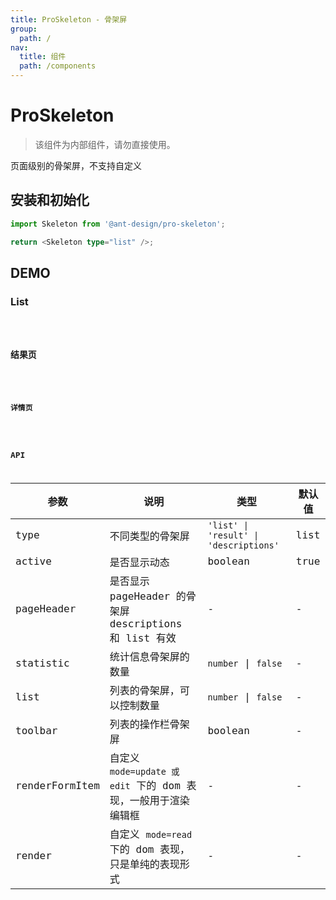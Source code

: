 ```yaml
---
title: ProSkeleton - 骨架屏
group:
  path: /
nav:
  title: 组件
  path: /components
---
```


# ProSkeleton

> 该组件为内部组件，请勿直接使用。

页面级别的骨架屏，不支持自定义

## 安装和初始化

```typescript | pure
import Skeleton from '@ant-design/pro-skeleton';

return <Skeleton type="list" />;
```

## DEMO

### List

<code src="./demos/list.tsx" title="List" />

### 结果页

<code src="./demos/result.tsx" title="结果页" />

### 详情页

<code src="./demos/descriptions.tsx" title="详情页" />

## API

| 参数 | 说明 | 类型 | 默认值 |
| --- | --- | --- | --- |
| type | 不同类型的骨架屏 | `'list' \| 'result' \| 'descriptions'` | list |
| active | 是否显示动态 | boolean | true |
| pageHeader | 是否显示 pageHeader 的骨架屏 descriptions 和 list 有效 | - | - |
| statistic | 统计信息骨架屏的数量 | `number` \| `false` | - |
| list | 列表的骨架屏，可以控制数量 | `number` \| `false` | - |
| toolbar | 列表的操作栏骨架屏 | boolean | - |
| renderFormItem | 自定义 `mode=update 或 edit` 下的 dom 表现，一般用于渲染编辑框 | - | - |
| render | 自定义 `mode=read` 下的 dom 表现，只是单纯的表现形式 | - | - |
